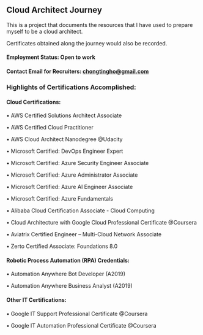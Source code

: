 ## Cloud Architect Journey

This is a project that documents the resources that I have used to prepare myself to be a cloud architect.

Certificates obtained along the journey would also be recorded.

#### Employment Status: Open to work

#### Contact Email for Recruiters: chongtingho@gmail.com


### Highlights of Certifications Accomplished:

#### Cloud Certifications:

• AWS Certified Solutions Architect Associate

• AWS Certified Cloud Practitioner

• AWS Cloud Architect Nanodegree @Udacity

• Microsoft Certified: DevOps Engineer Expert

• Microsoft Certified: Azure Security Engineer Associate

• Microsoft Certified: Azure Administrator Associate

• Microsoft Certified: Azure AI Engineer Associate

• Microsoft Certified: Azure Fundamentals

• Alibaba Cloud Certification Associate - Cloud Computing

• Cloud Architecture with Google Cloud Professional Certificate @Coursera

• Aviatrix Certified Engineer – Multi-Cloud Network Associate

• Zerto Certified Associate: Foundations 8.0

#### Robotic Process Automation (RPA) Credentials:

• Automation Anywhere Bot Developer (A2019)

• Automation Anywhere Business Analyst (A2019)

#### Other IT Certifications:

• Google IT Support Professional Certificate @Coursera

• Google IT Automation Professional Certificate @Coursera

